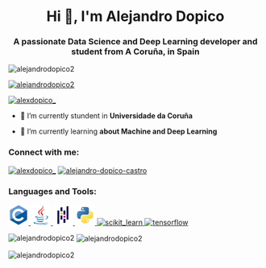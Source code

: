 <h1 align="center">Hi 👋, I'm Alejandro Dopico</h1>
<h3 align="center">A passionate Data Science and Deep Learning developer and student from A Coruña, in Spain</h3>

<p align="left"> <img src="https://komarev.com/ghpvc/?username=alejandrodopico2&label=Profile%20views&color=0e75b6&style=flat" alt="alejandrodopico2" /> </p>

<p align="left"> <a href="https://github.com/ryo-ma/github-profile-trophy"><img src="https://github-profile-trophy.vercel.app/?username=alejandrodopico2" alt="alejandrodopico2" /></a> </p>

<p align="left"> <a href="https://twitter.com/alexdopico_" target="blank"><img src="https://img.shields.io/twitter/follow/alexdopico_?logo=twitter&style=for-the-badge" alt="alexdopico_" /></a> </p>

- 🔭 I’m currently stundent in **Universidade da Coruña**

- 🌱 I’m currently learning **about Machine and Deep Learning**

<h3 align="left">Connect with me:</h3>
<p align="left">
<a href="https://twitter.com/alexdopico_" target="blank"><img align="center" src="https://raw.githubusercontent.com/rahuldkjain/github-profile-readme-generator/master/src/images/icons/Social/twitter.svg" alt="alexdopico_" height="30" width="40" /></a>
<a href="https://www.linkedin.com/in/alejandro-dopico-castro-063845239/" target="blank"><img align="center" src="https://raw.githubusercontent.com/rahuldkjain/github-profile-readme-generator/master/src/images/icons/Social/linkedin.svg" alt="alejandro-dopico-castro" height="30" width="40" /></a>
</p>

<h3 align="left">Languages and Tools:</h3>
<p align="left"> <a href="https://www.cprogramming.com/" target="_blank" rel="noreferrer"> <img src="https://raw.githubusercontent.com/devicons/devicon/master/icons/c/c-original.svg" alt="c" width="40" height="40"/> </a> <a href="https://www.java.com" target="_blank" rel="noreferrer"> <img src="https://raw.githubusercontent.com/devicons/devicon/master/icons/java/java-original.svg" alt="java" width="40" height="40"/> </a> <a href="https://pandas.pydata.org/" target="_blank" rel="noreferrer"> <img src="https://raw.githubusercontent.com/devicons/devicon/2ae2a900d2f041da66e950e4d48052658d850630/icons/pandas/pandas-original.svg" alt="pandas" width="40" height="40"/> </a> <a href="https://www.python.org" target="_blank" rel="noreferrer"> <img src="https://raw.githubusercontent.com/devicons/devicon/master/icons/python/python-original.svg" alt="python" width="40" height="40"/> </a> <a href="https://scikit-learn.org/" target="_blank" rel="noreferrer"> <img src="https://upload.wikimedia.org/wikipedia/commons/0/05/Scikit_learn_logo_small.svg" alt="scikit_learn" width="40" height="40"/> </a> <a href="https://www.tensorflow.org" target="_blank" rel="noreferrer"> <img src="https://www.vectorlogo.zone/logos/tensorflow/tensorflow-icon.svg" alt="tensorflow" width="40" height="40"/> </a> </p>

<p><img align="left" src="https://github-readme-stats.vercel.app/api/top-langs?username=alejandrodopico2&show_icons=true&locale=en&layout=compact" alt="alejandrodopico2" /></p>

<p>&nbsp;<img align="center" src="https://github-readme-stats.vercel.app/api?username=alejandrodopico2&show_icons=true&locale=en" alt="alejandrodopico2" /></p>

<p><img align="center" src="https://github-readme-streak-stats.herokuapp.com/?user=alejandrodopico2&" alt="alejandrodopico2" /></p>
